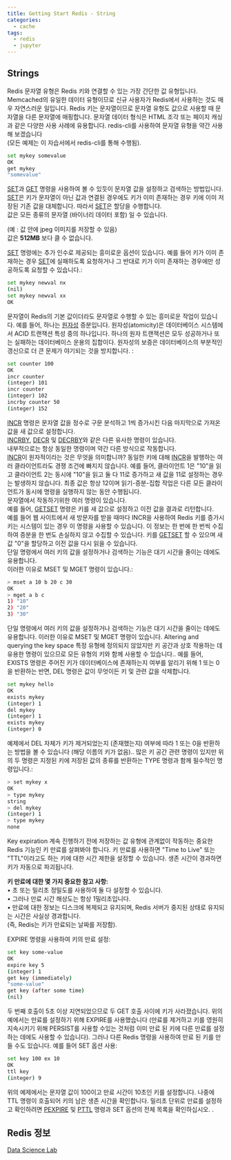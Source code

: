 ```yaml
---
title: Getting Start Redis - String
categories:
  - cache
tags:
  - redis
  - jupyter
---
```


## Strings
Redis 문자열 유형은 Redis 키와 연결할 수 있는 가장 간단한 값 유형입니다. Memcached의 유일한 데이터 유형이므로 신규 사용자가 Redis에서 사용하는 것도 매우 자연스러운 일입니다.
Redis 키는 문자열이므로 문자열 유형도 값으로 사용할 때 문자열을 다른 문자열에 매핑합니다. 문자열 데이터 형식은 HTML 조각 또는 페이지 캐싱과 같은 다양한 사용 사례에 유용합니다.
redis-cli를 사용하여 문자열 유형을 약간 사용해 보겠습니다  
(모든 예제는  이 자습서에서 redis-cli를 통해 수행됨).

```bash
set mykey somevalue
OK
get mykey
"somevalue"
```

[SET](https://redis.io/commands/set)과 [GET](https://redis.io/commands/get) 명령을 사용하여 볼 수 있듯이  문자열 값을 설정하고 검색하는 방법입니다. [SET](https://redis.io/commands/set)은 키가  문자열이 아닌 값과 연결된 경우에도 키가 이미 존재하는 경우 키에 이미 저장된 기존 값을 대체합니다. 따라서 [SET](https://redis.io/commands/set)은 할당을 수행합니다.  
값은 모든 종류의 문자열 (바이너리 데이터 포함) 일 수 있습니다.  

(예 : 값 안에 jpeg 이미지를 저장할 수 있음)  
값은 __512MB__ 보다 클 수 없습니다.  

[SET](https://redis.io/commands/set) 명령에는 추가 인수로 제공되는 흥미로운 옵션이 있습니다. 예를 들어  키가 이미 존재하는 경우 [SET](https://redis.io/commands/set)에 실패하도록 요청하거나 그 반대로 키가 이미 존재하는 경우에만 성공하도록 요청할 수 있습니다.:

```bash
set mykey newval nx
(nil)
set mykey newval xx
OK
```

문자열이 Redis의 기본 값이더라도 문자열로 수행할 수 있는 흥미로운 작업이 있습니다. 예를 들어, 하나는 [원자성](https://ko.wikipedia.org/wiki/%EC%9B%90%EC%9E%90%EC%84%B1_(%EB%8D%B0%EC%9D%B4%ED%84%B0%EB%B2%A0%EC%9D%B4%EC%8A%A4_%EC%8B%9C%EC%8A%A4%ED%85%9C)) 증분입니다.
원자성(atomicity)은 데이터베이스 시스템에서 ACID 트랜잭션 특성 중의 하나입니다. 하나의 원자 트랜잭션은 모두 성공하거나 또는 실패하는 데이터베이스 운용의 집합이다. 원자성의 보증은 데이터베이스의 부분적인 갱신으로 더 큰 문제가 야기되는 것을 방지합니다.
:

```bash
set counter 100
OK
incr counter
(integer) 101
incr counter
(integer) 102
incrby counter 50
(integer) 152
```

[INCR](https://redis.io/commands/incr) 명령은 문자열 값을 정수로 구문 분석하고 1씩 증가시킨 다음 마지막으로 가져온 값을 새 값으로 설정합니다.  
[INCRBY](https://redis.io/commands/incrby), [DECR](https://redis.io/commands/decr) 및 [DECRBY](https://redis.io/commands/decrby)와 같은 다른 유사한 명령이 있습니다.  
내부적으로는 항상 동일한 명령이며 약간 다른 방식으로 작동합니다.  
[INCR](https://redis.io/commands/incr)이 원자적이라는 것은 무엇을 의미합니까? 동일한 키에 대해 [INCR](https://redis.io/commands/incr)을 발행하는 여러 클라이언트라도 경쟁 조건에 빠지지 않습니다. 예를 들어, 클라이언트 1은 "10"을 읽고 클라이언트 2는 동시에 "10"을 읽고 둘 다 11로 증가하고 새 값을 11로 설정하는 경우는 발생하지 않습니다. 최종 값은 항상 12이며 읽기-증분-집합 작업은 다른 모든 클라이언트가 동시에 명령을 실행하지 않는 동안 수행됩니다.  
문자열에서 작동하기위한 여러 명령이 있습니다.  
예를 들어, [GETSET](https://redis.io/commands/getset) 명령은 키를 새 값으로 설정하고 이전 값을 결과로 리턴합니다.  
예를 들어 웹 사이트에서 새 방문자를 받을 때마다 INCR을 사용하여 Redis 키를 증가시키는 시스템이 있는 경우 이 명령을 사용할 수 있습니다. 이 정보는 한 번에 한 번씩 수집하여 증분을 한 번도 손실하지 않고 수집할 수 있습니다.  키를 [GETSET](https://redis.io/commands/getset) 할 수 있으며  새 값 "0"을 할당하고 이전 값을 다시 읽을 수 있습니다.  
단일 명령에서 여러 키의 값을 설정하거나 검색하는 기능은 대기 시간을 줄이는 데에도 유용합니다.  
이러한 이유로 MSET 및 MGET 명령이 있습니다.:  

```bash
> mset a 10 b 20 c 30
OK
> mget a b c
1) "10"
2) "20"
3) "30"
```

단일 명령에서 여러 키의 값을 설정하거나 검색하는 기능은 대기 시간을 줄이는 데에도 유용합니다. 이러한 이유로 MSET 및 MGET 명령이 있습니다.
Altering and querying the key space
특정 유형에 정의되지 않았지만 키 공간과 상호 작용하는 데 유용한 명령이 있으므로 모든 유형의 키와 함께 사용할 수 있습니다..
예를 들어, EXISTS 명령은  주어진 키가 데이터베이스에 존재하는지 여부를 알리기 위해 1 또는 0을 반환하는 반면, DEL 명령은 값이 무엇이든 키 및 관련 값을 삭제합니다.

```bash
set mykey hello
OK
exists mykey
(integer) 1
del mykey
(integer) 1
exists mykey
(integer) 0
```

예제에서  DEL 자체가 키가 제거되었는지 (존재했는지) 여부에 따라 1 또는 0을 반환하는 방법을 볼 수 있습니다 (해당 이름의 키가 없음)..
많은 키 공간 관련 명령이 있지만 위의 두 명령은  지정된 키에 저장된 값의 종류를 반환하는 TYPE 명령과 함께 필수적인 명령입니다.:

```bash
> set mykey x
OK
> type mykey
string
> del mykey
(integer) 1
> type mykey
none
```
Key expiration
계속 진행하기 전에 저장하는 값 유형에 관계없이 작동하는 중요한 Redis 기능인 키 만료를 살펴봐야 합니다. 키 만료를 사용하면 "Time to Live" 또는 "TTL"이라고도 하는 키에 대한 시간 제한을 설정할 수 있습니다. 생존 시간이 경과하면 키가 자동으로 파괴됩니다.  

__키 만료에 대한 몇 가지 중요한 참고 사항:__  
•	초 또는 밀리초 정밀도를 사용하여 둘 다 설정할 수 있습니다.  
•	그러나 만료 시간 해상도는 항상 1밀리초입니다.  
•	만료에 대한 정보는 디스크에 복제되고 유지되며, Redis 서버가 중지된 상태로 유지되는 시간은 사실상 경과합니다.  
(즉, Redis는 키가 만료되는 날짜를 저장함).  

EXPIRE 명령을 사용하여 키의 만료 설정:
```bash
set key some-value
OK
expire key 5
(integer) 1
get key (immediately)
"some-value"
get key (after some time)
(nil)
```
 두 번째 호출이 5초 이상 지연되었으므로 두 GET 호출 사이에 키가 사라졌습니다. 위의 예에서는  만료를 설정하기 위해 EXPIRE를 사용했습니다 (만료를 제거하고 키를 영원히 지속시키기 위해 PERSIST를 사용할 수있는  것처럼 이미 만료 된 키에 다른 만료를 설정하는 데에도 사용할 수  있습니다). 그러나 다른 Redis 명령을 사용하여 만료 된 키를 만들 수도 있습니다. 예를 들어 SET 옵션 사용:
 ```bash
set key 100 ex 10
OK
ttl key
(integer) 9
```
위의 예제에서는 문자열 값이 100이고 만료 시간이 10초인 키를 설정합니다. 나중에  TTL 명령이 호출되어 키의 남은 생존 시간을 확인합니다.
밀리초 단위로 만료를 설정하고 확인하려면 [PEXPIRE](https://redis.io/commands/pexpire) 및 [PTTL](https://redis.io/commands/pttl) 명령과 SET 옵션의 전체 목록을 확인하십시오. .


## Redis 정보
[Data Science Lab](https://sungwookkang.com/category/Redis)